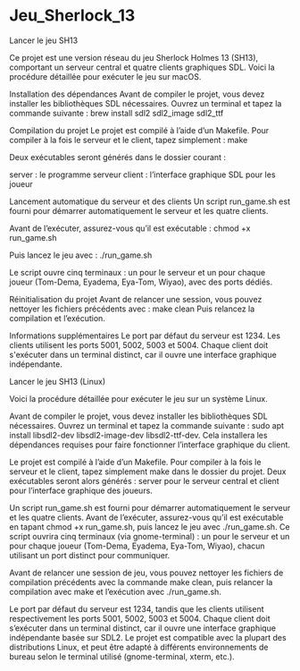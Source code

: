 # Jeu_Sherlock_13
Lancer le jeu SH13

Ce projet est une version réseau du jeu Sherlock Holmes 13 (SH13), comportant un serveur central et quatre clients graphiques SDL.
Voici la procédure détaillée pour exécuter le jeu sur macOS.

Installation des dépendances
Avant de compiler le projet, vous devez installer les bibliothèques SDL nécessaires. Ouvrez un terminal et tapez la commande suivante : 
brew install sdl2 sdl2_image sdl2_ttf

Compilation du projet
Le projet est compilé à l’aide d’un Makefile. Pour compiler à la fois le serveur et le client, tapez simplement :
make

Deux exécutables seront générés dans le dossier courant :

server : le programme serveur
client : l’interface graphique SDL pour les joueur

Lancement automatique du serveur et des clients
Un script run_game.sh est fourni pour démarrer automatiquement le serveur et les quatre clients.

Avant de l’exécuter, assurez-vous qu’il est exécutable :
chmod +x run_game.sh

Puis lancez le jeu avec :
./run_game.sh

Le script ouvre cinq terminaux : un pour le serveur et un pour chaque joueur (Tom-Dema, Eyadema, Eya-Tom, Wiyao), avec des ports dédiés.

Réinitialisation du projet
Avant de relancer une session, vous pouvez nettoyer les fichiers précédents avec :
make clean
Puis relancez la compilation et l’exécution.

Informations supplémentaires
Le port par défaut du serveur est 1234.
Les clients utilisent les ports 5001, 5002, 5003 et 5004.
Chaque client doit s'exécuter dans un terminal distinct, car il ouvre une interface graphique indépendante.




Lancer le jeu SH13 (Linux)

Voici la procédure détaillée pour exécuter le jeu sur un système Linux.

Avant de compiler le projet, vous devez installer les bibliothèques SDL nécessaires. Ouvrez un terminal et tapez la commande suivante :
sudo apt install libsdl2-dev libsdl2-image-dev libsdl2-ttf-dev.
Cela installera les dépendances requises pour faire fonctionner l’interface graphique du client.

Le projet est compilé à l’aide d’un Makefile. Pour compiler à la fois le serveur et le client, tapez simplement make dans le dossier du projet. Deux exécutables seront alors générés : server pour le serveur central et client pour l’interface graphique des joueurs.

Un script run_game.sh est fourni pour démarrer automatiquement le serveur et les quatre clients. Avant de l’exécuter, assurez-vous qu’il est exécutable en tapant chmod +x run_game.sh, puis lancez le jeu avec ./run_game.sh. Ce script ouvrira cinq terminaux (via gnome-terminal) : un pour le serveur et un pour chaque joueur (Tom-Dema, Eyadema, Eya-Tom, Wiyao), chacun utilisant un port distinct pour communiquer.

Avant de relancer une session de jeu, vous pouvez nettoyer les fichiers de compilation précédents avec la commande make clean, puis relancer la compilation avec make et l’exécution avec ./run_game.sh.

Le port par défaut du serveur est 1234, tandis que les clients utilisent respectivement les ports 5001, 5002, 5003 et 5004. Chaque client doit s’exécuter dans un terminal distinct, car il ouvre une interface graphique indépendante basée sur SDL2. Le projet est compatible avec la plupart des distributions Linux, et peut être adapté à différents environnements de bureau selon le terminal utilisé (gnome-terminal, xterm, etc.).
